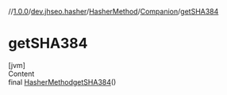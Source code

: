 //[1.0.0](../../../index.md)/[dev.jhseo.hasher](../../index.md)/[HasherMethod](../index.md)/[Companion](index.md)/[getSHA384](get-s-h-a384.md)



# getSHA384  
[jvm]  
Content  
final [HasherMethod](../index.md)[getSHA384](get-s-h-a384.md)()  
  



